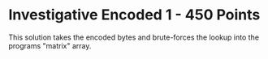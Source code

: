 # Investigative Encoded 1 - 450 Points

This solution takes the encoded bytes and brute-forces the lookup into the programs "matrix" array.